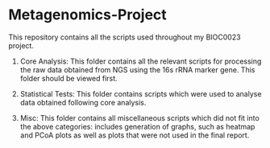 # Metagenomics-Project
This repository contains all the scripts used throughout my BIOC0023 project.


1. Core Analysis: This folder contains all the relevant scripts for processing the raw data obtained from NGS using the 16s rRNA marker gene. This folder should be viewed first.

2. Statistical Tests: This folder contains scripts which were used to analyse data obtained following core analysis. 

3. Misc: This folder contains all miscellaneous scripts which did not fit into the above categories: includes generation of graphs, such as heatmap and PCoA plots as well as plots that were not used in the final report.


